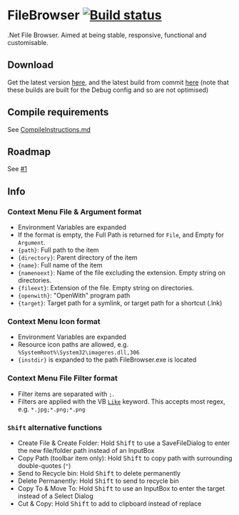 # FileBrowser [![Build status](https://ci.appveyor.com/api/projects/status/bnuugyjsjrt3rjev)](https://ci.appveyor.com/project/Walkman100/FileBrowser)
.Net File Browser. Aimed at being stable, responsive, functional and customisable.

## Download
Get the latest version [here](https://github.com/Walkman100/FileBrowser/releases), and the latest build from commit
[here](https://ci.appveyor.com/project/Walkman100/FileBrowser/build/artifacts)
(note that these builds are built for the Debug config and so are not optimised)

## Compile requirements
See [CompileInstructions.md](https://github.com/Walkman100/gists/blob/master/CompileInstructions.md)

## Roadmap
See [#1](https://github.com/Walkman100/FileBrowser/issues/1)

## Info

### Context Menu File & Argument format
- Environment Variables are expanded
- If the format is empty, the Full Path is returned for `File`, and Empty for `Argument`.
- `{path}`: Full path to the item
- `{directory}`: Parent directory of the item
- `{name}`: Full name of the item
- `{namenoext}`: Name of the file excluding the extension. Empty string on directories.
- `{fileext}`: Extension of the file. Empty string on directories.
- `{openwith}`: "OpenWith" program path
- `{target}`: Target path for a symlink, or target path for a shortcut (.lnk)

### Context Menu Icon format
- Environment Variables are expanded
- Resource icon paths are allowed, e.g. `%SystemRoot%\System32\imageres.dll,306`
- `{instdir}` is expanded to the path FileBrowser.exe is located

### Context Menu File Filter format
- Filter items are separated with `;`.
- Filters are applied with the VB [`Like`](https://docs.microsoft.com/en-us/dotnet/visual-basic/language-reference/operators/like-operator#pattern-options) keyword. This accepts most regex, e.g. `*.jpg;*.png;*.png`

### `Shift` alternative functions
- Create File & Create Folder: Hold <kbd>Shift</kbd> to use a SaveFileDialog to enter the new file/folder path instead of an InputBox
- Copy Path (toolbar item only): Hold <kbd>Shift</kbd> to copy path with surrounding double-quotes (`"`)
- Send to Recycle bin: Hold <kbd>Shift</kbd> to delete permanently
- Delete Permanently: Hold <kbd>Shift</kbd> to send to recycle bin
- Copy To & Move To: Hold <kbd>Shift</kbd> to use an InputBox to enter the target instead of a Select Dialog
- Cut & Copy: Hold <kbd>Shift</kbd> to add to clipboard instead of replace
